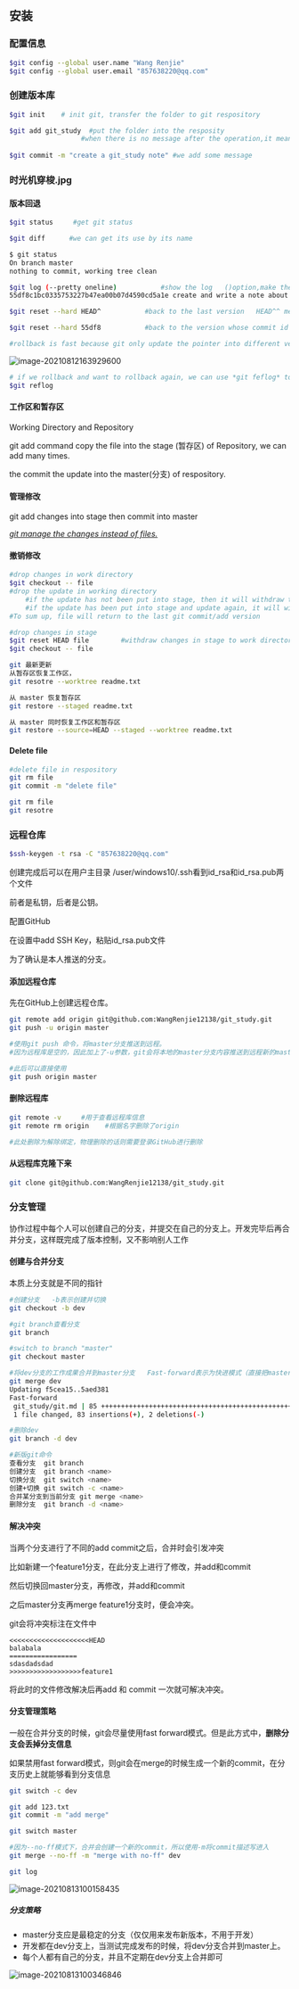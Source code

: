 ## 安装

### 配置信息

```bash
$git config --global user.name "Wang Renjie"
$git config --global user.email "857638220@qq.com"
```

### 创建版本库

```bash
$git init    # init git, transfer the folder to git respository

$git add git_study  #put the folder into the resposity
				  #when there is no message after the operation,it means success
				  
$git commit -m "create a git_study note" #we add some message

```

### 时光机穿梭.jpg

#### 版本回退

```bash
$git status     #get git status

$git diff      #we can get its use by its name

$ git status
On branch master
nothing to commit, working tree clean

```

```bash
$git log (--pretty oneline)           #show the log   ()option,make the log all in one line
55df8c1bc0335753227b47ea00b07d4590cd5a1e create and write a note about git     #55dfbalabala  is commit id

$git reset --hard HEAD^           #back to the last version   HEAD^^ means last last version,   HEAD~100  last 100 version

$git reset --hard 55df8           #back to the version whose commit id is 55df8c etc

#rollback is fast because git only update the pointer into different version
```

![image-20210812163929600](git.assets/image-20210812163929600.png)

```bash
# if we rollback and want to rollback again, we can use *git feflog* to get our command history the we can get the commit id.
$git reflog
```



#### 工作区和暂存区

Working Directory and Repository

git add command copy the file into the stage (暂存区) of Repository, we can add many times.

the  commit the update into the master(分支) of  respository.



#### 管理修改

git add changes into stage then commit into master

<u>*git manage the changes instead of files.*</u>



#### 撤销修改

```bash
#drop changes in work directory
$git checkout -- file     
#drop the update in working directory
	#if the update has not been put into stage, then it will withdraw to the respository version.
	#if the update has been put into stage and update again, it will withdraw to stage version.
#To sum up, file will return to the last git commit/add version
```

```bash
#drop changes in stage
$git reset HEAD file        #withdraw changes in stage to work directory
$git checkout -- file
```



```bash
git 最新更新
从暂存区恢复工作区，
git resotre --worktree readme.txt

从 master 恢复暂存区 
git restore --staged readme.txt

从 master 同时恢复工作区和暂存区
git restore --source=HEAD --staged --worktree readme.txt
```



#### Delete file

```bash
#delete file in respository
git rm file
git commit -m "delete file"

git rm file
git resotre 
```





### 远程仓库

```bash
$ssh-keygen -t rsa -C "857638220@qq.com"
```

创建完成后可以在用户主目录   /user/windows10/.ssh看到id_rsa和id_rsa.pub两个文件

前者是私钥，后者是公钥。



配置GitHub

在设置中add SSH Key，粘贴id_rsa.pub文件

为了确认是本人推送的分支。

#### 添加远程仓库

先在GitHub上创建远程仓库。

```bash
git remote add origin git@github.com:WangRenjie12138/git_study.git
git push -u origin master

#使用git push 命令，将master分支推送到远程。
#因为远程库是空的，因此加上了-u参数，git会将本地的master分支内容推送到远程新的master分支，并且将两者关联起来。

#此后可以直接使用
git push origin master
```

#### 删除远程库

```bash
git remote -v     #用于查看远程库信息
git remote rm origin    #根据名字删除了origin

#此处删除为解除绑定，物理删除的话则需要登录GitHub进行删除
```



#### 从远程库克隆下来

```bash
git clone git@github.com:WangRenjie12138/git_study.git
```





### 分支管理

协作过程中每个人可以创建自己的分支，并提交在自己的分支上。开发完毕后再合并分支，这样既完成了版本控制，又不影响别人工作

#### 创建与合并分支

本质上分支就是不同的指针

```bash
#创建分支   -b表示创建并切换
git checkout -b dev

#git branch查看分支
git branch

#switch to branch "master"
git checkout master

#将dev分支的工作成果合并到master分支   Fast-forward表示为快进模式（直接把master指针指向dev的此次提交
git merge dev
Updating f5cea15..5aed381
Fast-forward
 git_study/git.md | 85 ++++++++++++++++++++++++++++++++++++++++++++++++++++++--
 1 file changed, 83 insertions(+), 2 deletions(-)

#删除dev
git branch -d dev
```

```bash
#新版git命令
查看分支  git branch
创建分支  git branch <name>
切换分支  git switch <name>
创建+切换 git switch -c <name>
合并某分支到当前分支 git merge <name>
删除分支  git branch -d <name>
```



#### 解决冲突

当两个分支进行了不同的add commit之后，合并时会引发冲突

比如新建一个feature1分支，在此分支上进行了修改，并add和commit

然后切换回master分支，再修改，并add和commit

之后master分支再merge feature1分支时，便会冲突。

git会将冲突标注在文件中

```
<<<<<<<<<<<<<<<<<<<<HEAD
balabala
=================
sdasdadsdad
>>>>>>>>>>>>>>>>>>feature1
```

将此时的文件修改解决后再add 和 commit 一次就可解决冲突。





#### 分支管理策略

一般在合并分支的时候，git会尽量使用fast forward模式。但是此方式中，**删除分支会丢掉分支信息**

如果禁用fast forward模式，则git会在merge的时候生成一个新的commit，在分支历史上就能够看到分支信息

```bash
git switch -c dev

git add 123.txt
git commit -m "add merge"

git switch master

#因为--no-ff模式下，合并会创建一个新的commit，所以使用-m将commit描述写进入 
git merge --no-ff -m "merge with no-ff" dev

git log
```

![image-20210813100158435](git.assets/image-20210813100158435.png)

##### 分支策略

+ master分支应是最稳定的分支（仅仅用来发布新版本，不用于开发）
+ 开发都在dev分支上，当测试完成发布的时候，将dev分支合并到master上。
+ 每个人都有自己的分支，并且不定期在dev分支上合并即可

![image-20210813100346846](git.assets/image-20210813100346846.png)

